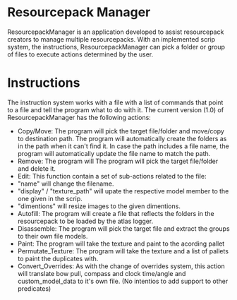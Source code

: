 # Resourcepack Manager
 ResourcepackManager is an application developed to assist resourcepack creators to manage multiple resourcepacks.
 With an implemented scrip system, the instructions, ResourcepackManager can pick a folder or group of files to execute actions determined by the user.
# Instructions
 The instruction system works with a file with a list of commands that point to a file and tell the program what to do with it.
 The current version (1.0) of ResourcepackManager has the following actions:
 - Copy/Move:
  The program will pick the target file/folder and move/copy to destination path.
  The program will automatically create the folders as in the path when it can't find it.
  In case the path includes a file name, the program will automatically update the file name to match the path.
 - Remove:
  The program will The program will pick the target file/folder and delete it.
 - Edit:
  This function contain a set of sub-actions related to the file:
  - "name" will change the filename.
  - "display" / "texture_path" will upate the respective model member to the one given in the scrip.
  - "dimentions" will resize images to the given dimentions.
 - Autofill:
   The program will create a file that reflects the folders in the resourcepack to be loaded by the atlas logger.
 - Disassemble:
   The program will pick the target file and extract the groups to their own file models.
 - Paint:
   The program will take the texture and paint to the acording pallet
 - Permutate_Texture:
   The program will take the texture and a list of pallets to paint the duplicates with.
 - Convert_Overrides:
   As with the change of overrides system, this action will translate bow pull, compass and clock time/angle and custom_model_data to it's own file.
   (No intentios to add support to other predicates)
